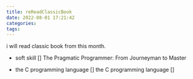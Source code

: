 ```yaml
---
title: reReadClassicBook
date: 2022-08-01 17:21:42
categories:
tags:
---
```


i will read classic book from this month.

- soft skill
[] The Pragmatic Programmer: From Journeyman to Master

- the C programming language
[] the C programming language
[]
